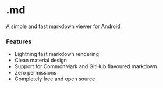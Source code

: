 # .md

A simple and fast markdown viewer for Android.

### Features

- Lightning fast markdown rendering
- Clean material design
- Support for CommonMark and GitHub flavoured markdown
- Zero permissions
- Completely free and open source
